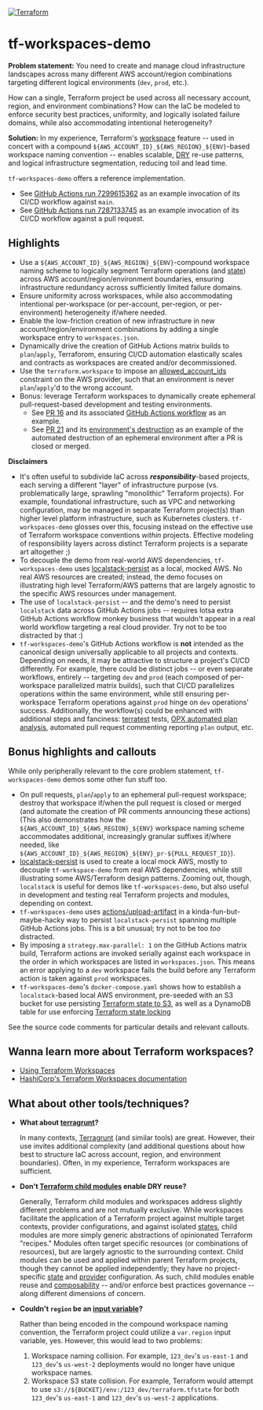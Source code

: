[![Terraform](https://github.com/mdb/tf-workspaces-demo/actions/workflows/terraform.yaml/badge.svg?branch=main)](https://github.com/mdb/tf-workspaces-demo/actions/workflows/terraform.yaml)

# tf-workspaces-demo

**Problem statement:** You need to create and manage cloud infrastructure
landscapes across many different AWS account/region combinations targeting
different logical environments (`dev`, `prod`, etc.).

How can a single, Terraform project be used across all necessary account, region,
and environment combinations? How can the IaC be modeled to enforce security best
practices, uniformity, and logically isolated failure domains, while also
accommodating intentional heterogeneity?

**Solution:** In my experience, Terraform's [workspace](https://developer.hashicorp.com/terraform/language/state/workspaces) feature -- used in concert with a compound `${AWS_ACCOUNT_ID}_${AWS_REGION}_${ENV}`-based workspace naming convention -- enables scalable, [DRY](https://en.wikipedia.org/wiki/Don%27t_repeat_yourself) re-use patterns, and logical infrastructure segmentation, reducing toil and lead time.

`tf-workspaces-demo` offers a reference implementation.

- See [GitHub Actions run 7299615362](https://github.com/mdb/tf-workspaces-demo/actions/runs/7299615362) as an example invocation of its CI/CD workflow against `main`.
- See [GitHub Actions run 7287133745](https://github.com/mdb/tf-workspaces-demo/actions/runs/7287133745) as an example invocation of its CI/CD workflow against a pull request.

## Highlights

- Use a `${AWS_ACCOUNT_ID}_${AWS_REGION}_${ENV}`-compound workspace naming scheme to
  logically segment Terraform operations (and [state](https://developer.hashicorp.com/terraform/language/state)) across AWS account/region/environment
  boundaries, ensuring infrastructure redundancy across sufficiently limited failure domains.
- Ensure uniformity across workspaces, while also accommodating intentional per-workspace
  (or per-account, per-region, or per-environment) heterogeneity if/where needed.
- Enable the low-friction creation of new infrastructure in new
  account/region/environment combinations by adding a single workspace entry to
  `workspaces.json`.
- Dynamically drive the creation of GitHub Actions matrix builds to `plan`/`apply`,
  Terraforom, ensuring CI/CD automation elastically scales and contracts as
  workspaces are created and/or decommissioned.
- Use the `terraform.workspace` to impose an [allowed_account_ids](https://registry.terraform.io/providers/hashicorp/aws/latest/docs#allowed_account_ids) constraint on the AWS provider, such that an environment is never `plan`/`apply`'d to the wrong account.
- Bonus: leverage Terraform workspaces to dynamically create ephemeral pull-request-based
  development and testing environments.
  - See [PR 16](https://github.com/mdb/tf-workspaces-demo/pull/16) and its
    associated [GitHub Actions workflow](https://github.com/mdb/tf-workspaces-demo/actions/runs/7287133745) as an
    example.
  - See [PR 21](https://github.com/mdb/tf-workspaces-demo/pull/21) and its
    [environment's destruction](https://github.com/mdb/tf-workspaces-demo/actions/runs/7295025843) as an
    example of the automated destruction of an ephemeral environment after
    a PR is closed or merged.

**Disclaimers**

- It's often useful to subdivide IaC across **_responsibility_**-based projects,
  each serving a different "layer" of infrastructure purpose (vs. problematically large, sprawling
  "monolithic" Terraform projects). For example, foundational infrastructure,
  such as VPC and networking configuration, may be managed in separate Terraform project(s)
  than higher level platform infrastructure, such as Kubernetes clusters.
  `tf-workspaces-demo` glosses over this, focusing instead on the effective
  use of Terraform workspace conventions _within_ projects. Effective modeling
  of responsibility layers across distinct Terraform projects is a separate art
  altogether ;)
- To decouple the demo from real-world AWS dependencies, `tf-workspaces-demo` uses [localstack-persist](https://hub.docker.com/r/gresau/localstack-persist) as a local, mocked AWS. No real AWS resources are created; instead, the demo focuses on illustrating high level Terraform/AWS patterns that are largely agnostic to the specific AWS resources under management.
- The use of `localstack-persist` -- and the demo's need to persist `localstack` data across GitHub Actions jobs -- requires lotsa extra GitHub Actions workflow monkey business that wouldn't appear in a real world workflow targeting a real cloud provider. Try not to be too distracted by that :)
- `tf-workspaces-demo`'s GitHub Actions workflow is **not** intended as the
  canonical design universally applicable to all projects and contexts. Depending on
  needs, it may be attractive to structure a project's CI/CD differently. For example,
  there could be distinct jobs -- or even separate workflows, entirely -- targeting `dev`
  and `prod` (each composed of per-workspace parallelized matrix builds), such that
  CI/CD parallelizes operations within the same environment, while still ensuring
  per-workspace Terraform operations against `prod` hinge on `dev` operations' success.
  Additionally, the workflow(s) could be enhanced with additional steps and
  fanciness: [terratest](https://terratest.gruntwork.io/) tests, [OPX automated plan analysis](https://mikeball.info/blog/terraform-plan-validation-with-open-policy-agent/), automated
  pull request commenting reporting `plan` output, etc.

## Bonus highlights and callouts

While only peripherally relevant to the core problem statement, `tf-workspaces-demo`
demos some other fun stuff too.

- On pull requests, `plan`/`apply` to an ephemeral pull-request workspace;
  destroy that workspace if/when the pull request is closed or merged (and automate the
  creation of PR comments announcing these actions) (This also demonstrates how
  the `${AWS_ACCOUNT_ID}_${AWS_REGION}_${ENV}` workspace naming scheme accommodates
  additional, increasingly granular suffixes if/where needed, like
  `${AWS_ACCOUNT_ID}_${AWS_REGION}_${ENV}_pr-${PULL_REQUEST_ID}`).
- [localstack-persist](https://hub.docker.com/r/gresau/localstack-persist) is used to
  create a local mock AWS, mostly to decouple `tf-workspace-demo` from real AWS dependencies,
  while still illustrating some AWS/Terraform design patterns. Zooming out, though,
  `localstack` is useful for demos like `tf-workspaces-demo`, but also useful in
  development and testing real Terraform projects and modules, depending on
  context.
- `tf-workspaces-demo` uses [actions/upload-artifact](https://github.com/actions/upload-artifact)
  in a kinda-fun-but-maybe-hacky way to persist `localstack-persist` spanning multiple
  GitHub Actions jobs. This is a bit unusual; try not to be too _too_
  distracted.
- By imposing a `strategy.max-parallel: 1` on the GitHub Actions matrix build,
  Terraform actions are invoked serially against each workspace in the order in
  which workspaces are listed in `workspaces.json`. This means an error
  applying to a `dev` workspace fails the build before any Terraform action is taken
  against `prod` workspaces.
- `tf-workspaces-demo`'s `docker-compose.yaml` shows how to establish a
  `localstack`-based local AWS environment, pre-seeded with an S3 bucket for use
  persisting [Terraform state to S3](https://developer.hashicorp.com/terraform/language/state/remote), as
  well as a DynamoDB table for use enforcing [Terraform state locking](https://developer.hashicorp.com/terraform/language/state/locking)

See the source code comments for particular details and relevant callouts.

## Wanna learn more about Terraform workspaces?

- [Using Terraform Workspaces](https://mikeball.info/blog/using-terraform-workspaces/)
- [HashiCorp's Terraform Workspaces documentation](https://developer.hashicorp.com/terraform/language/state/workspaces)

## What about other tools/techniques?

- **What about [terragrunt](https://terragrunt.gruntwork.io/)?**

  In many contexts, [Terragrunt](https://terragrunt.gruntwork.io/) (and similar tools)
  are great. However, their use invites additional complexity (and additional questions about
  how best to structure IaC across account, region, and environment boundaries). Often,
  in my experience, Terraform workspaces are sufficient.

- **Don't [Terraform child modules](https://developer.hashicorp.com/terraform/language/modules#child-modules) enable DRY reuse?**

  Generally, Terraform child modules and workspaces address slightly different problems and are not mutually exclusive. While
  workspaces facilitate the application of a Terraform project against multiple
  target contexts, provider configurations, and against isolated [states](https://developer.hashicorp.com/terraform/language/state), child modules are more simply generic
  abstractions of opinionated Terraform "recipes." Modules often target specific
  resources (or combinations of resources), but are largely agnostic to the
  surrounding context. Child modules can be used and applied within parent Terraform
  projects, though they cannot be applied independently; they have no project-specific [state](https://developer.hashicorp.com/terraform/language/state) and [provider](https://developer.hashicorp.com/terraform/language/providers) configuration. As such, child modules enable reuse and [composability](https://developer.hashicorp.com/terraform/language/modules/develop/composition) -- and/or enforce best practices governance -- along different dimensions of concern.

- **Couldn't `region` be an [input variable](https://developer.hashicorp.com/terraform/language/values/variables)?**

  Rather than being encoded in the compound workspace naming convention, the
  Terraform project could utilize a `var.region` input variable, yes. However,
  this would lead to two problems:

  1. Workspace naming collision. For example, `123_dev`'s `us-east-1` and `123_dev`'s `us-west-2` deployments would no longer have unique workspace names.
  2. Workspace S3 state collision. For example, Terraform would attempt to use `s3://${BUCKET}/env:/123_dev/terraform.tfstate` for both `123_dev`'s `us-east-1` and `123_dev`'s `us-west-2` applications.
